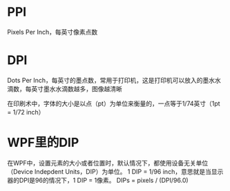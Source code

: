 # PPI

Pixels Per Inch，每英寸像素点数

# DPI

Dots Per Inch，每英寸的墨点数，常用于打印机，这是打印机可以放入的墨水水滴数，每英寸墨水水滴数越多，图像越清晰

在印刷术中，字体的大小是以点（pt）为单位来衡量的，一点等于1/74英寸（1pt = 1/72 inch）

# WPF里的DIP

在WPF中，设置元素的大小或者位置时，默认情况下，都使用设备无关单位（Device Indepdent Units，DIP）为单位。
1 DIP = 1/96 inch，意思就是当显示器的DPI是96的情况下，1 DIP = 1像素。
DIPs = pixels / (DPI/96.0)


